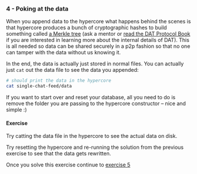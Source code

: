 ### 4 - Poking at the data

When you append data to the hypercore what happens behind the scenes is that hypercore produces a bunch of cryptographic hashes to build something called [a Merkle tree](https://datprotocol.github.io/book/ch01-02-merkle-tree.html) (ask a mentor or [read the DAT Protocol Book](https://datprotocol.github.io/book/) if you are interested in learning more about the internal details of DAT). This is all needed so data can be shared securely in a p2p fashion so that no one can tamper with the data without us knowing it.

In the end, the data is actually just stored in normal files. You can actually just `cat` out the data file to see the data you appended:

```sh
# should print the data in the hypercore
cat single-chat-feed/data
```

If you want to start over and reset your database, all you need to do is remove the folder you are passing to the hypercore constructor – nice and simple :)

#### Exercise

Try catting the data file in the hypercore to see the actual data on disk.

Try resetting the hypercore and re-running the solution from the previous exercise to see that the data gets rewritten.

Once you solve this exercise continue to [exercise 5](05.html)
